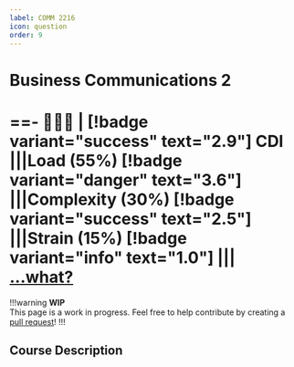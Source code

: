```yaml
---
label: COMM 2216
icon: question
order: 9
---
```

# Business Communications 2
==- :crescent_moon::crescent_moon::crescent_moon: | [!badge variant="success" text="2.9"] CDI
|||Load (55%)
[!badge variant="danger" text="3.6"]
|||Complexity (30%)
[!badge variant="success" text="2.5"]
|||Strain (15%)
[!badge variant="info" text="1.0"]
|||
[...what?](/cdi)
===
!!!warning
**WIP** <br>
This page is a work in progress. Feel free to help contribute by creating a [pull request](https://github.com/lunauii/bcit-resources/pulls)!
!!!
## Course Description
